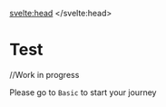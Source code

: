 <svelte:head>
    <title>Vixeny - unleash the functional beast~</title>
    <meta name="description" content="Vixeny is a web framework that specifies in functional programming pattern, developer experience and speed.">
</svelte:head>
<script>
  import BeforeNext from "$lib/components/BeforeNext.svelte"
</script>

# Test

//Work in progress 
<br>

Please go to `Basic` to start your journey

<BeforeNext next="/basics" />
